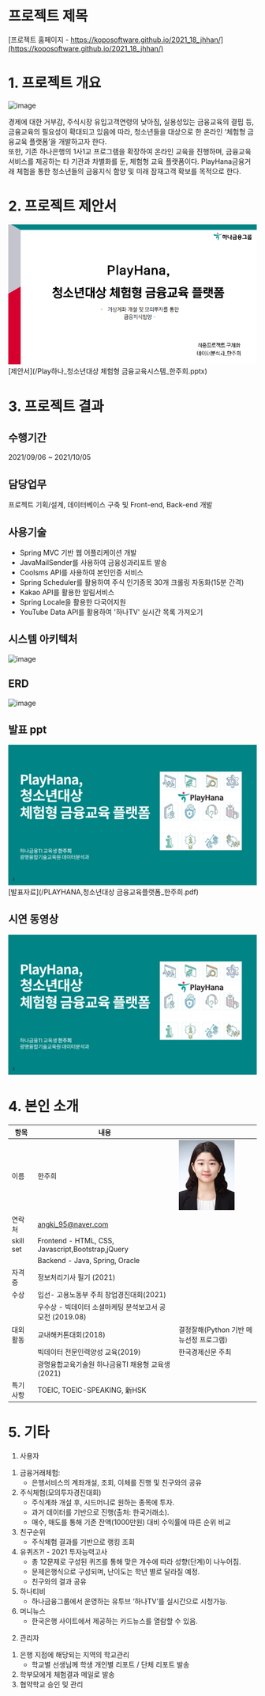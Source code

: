 # 프로젝트 제목

[프로젝트 홈페이지 - https://koposoftware.github.io/2021_18_jhhan/](https://koposoftware.github.io/2021_18_jhhan/)

# 1. 프로젝트 개요

![image](https://user-images.githubusercontent.com/79953962/135833078-1b504445-68f6-4ef6-afb5-f181531bea85.png)


경제에 대한 거부감, 주식시장 유입고객연령의 낮아짐, 실용성있는 금융교육의 결핍 등, 금융교육의 필요성이 확대되고 있음에 따라, 청소년들을 대상으로 한 온라인 ‘체험형 금융교육 플랫폼’을 개발하고자 한다.<br>
 또한, 기존 하나은행의 1사1교 프로그램을 확장하여 온라인 교육을 진행하며, 금융교육 서비스를 제공하는 타 기관과 차별화를 둔, 체험형 교육 플랫폼이다.
PlayHana금융거래 체험을 통한 청소년들의 금융지식 함양 및 미래 잠재고객 확보를 목적으로 한다.


# 2. 프로젝트 제안서



   <img src="ppt1.png"/>[제안서](/Play하나_청소년대상 체험형 금융교육시스템_한주희.pptx)<br>
 

# 3. 프로젝트 결과
## 수행기간
2021/09/06 ~ 2021/10/05

## 담당업무
프로젝트 기획/설계, 데이터베이스 구축 및 Front-end, Back-end 개발

## 사용기술
- Spring MVC 기반 웹 어플리케이션 개발
- JavaMailSender를 사용하여 금융성과리포트 발송
- Coolsms API를 사용하여 본인인증 서비스
- Spring Scheduler를 활용하여 주식 인기종목 30개 크롤링 자동화(15분 간격)
- Kakao API를 활용한 알림서비스
- Spring Locale을 활용한 다국어지원
- YouTube Data API를 활용하여 '하나TV' 실시간 목록 가져오기

## 시스템 아키텍처
![image](https://user-images.githubusercontent.com/79953962/135832826-7735537d-9959-4904-8b2b-5551299f1982.png) <br>

## ERD
![image](https://user-images.githubusercontent.com/79953962/135834175-edc7acb5-3507-4bfe-984c-a340c7d4a06d.png)


## 발표 ppt 
   <img src="ppt.png"/>[발표자료](/PLAYHANA,청소년대상 금융교육플랫폼_한주희.pdf)<br>
 

## 시연 동영상 

  [![영상](ppt.png)](https://www.youtube.com/embed/m-ML6sETiHE)

  

# 4. 본인 소개

|항목|내용||
|-----|---------------------------|----|
|이름 |한주희|![jooheeHan](/jooheeHan.jpg)|
|연락처 | angki_95@naver.com|
|skill set| Frontend - HTML, CSS, Javascript,Bootstrap,jQuery|
| | Backend - Java, Spring, Oracle|
|자격증| 정보처리기사 필기 (2021) |
|수상| 입선- 고용노동부 주최 창업경진대회(2021) |
|| 우수상 - 빅데이터 소셜마케팅 분석보고서 공모전 (2019.08)|
|대외활동| 교내해커톤대회(2018)|결정잘해(Python 기반 메뉴선정 프로그램)|
||빅데이터 전문인력양성 교육(2019)| 한국경제신문 주최|
||광명융합교육기술원 하나금융TI 채용형 교육생(2021)|
|특기사항|  TOEIC, TOEIC-SPEAKING, 新HSK  |

# 5. 기타

1. 사용자
  1) 금융거래체험:
     - 은행서비스의 계좌개설, 조회, 이체를 진행 및 친구와의 공유
  2) 주식체험(모의투자경진대회)
     - 주식계좌 개설 후, 시드머니로 원하는 종목에 투자.
     - 과거 데이터를 기반으로 진행(출처: 한국거래소).
     - 매수, 매도를 통해 기존 잔액(1000만원) 대비 수익률에 따른 순위 비교
  3) 친구순위
     - 주식체험 결과를 기반으로 랭킹 조회
  4) 유퀴즈?! - 2021 투자능력고사
     - 총 12문제로 구성된 퀴즈를 통해 맞은 개수에 따라 성향(단계)이 나누어짐.
     - 문제은행식으로 구성되며, 난이도는 학년 별로 달라질 예정.
     - 친구와의 결과 공유
  5) 하나티비
     - 하나금융그룹에서 운영하는 유투브 ‘하나TV’를 실시간으로 시청가능.
  6) 머니뉴스
     - 한국은행 사이트에서 제공하는 카드뉴스를 열람할 수 있음.

2. 관리자
  1) 은행 지점에 해당되는 지역의 학교관리
     - 학교별 선생님께 학생 개인별 리포트 / 단체 리포트 발송
  2) 학부모에게 체험결과 메일로 발송
  3) 협약학교 승인 및 관리


 
